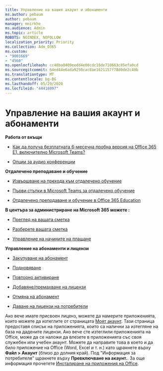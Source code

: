 ```yaml
---
title: Управление на вашия акаунт и абонаменти
ms.author: pebaum
author: pebaum
manager: mnirkhe
ms.audience: Admin
ms.topic: article
ROBOTS: NOINDEX, NOFOLLOW
localization_priority: Priority
ms.collection: Adm_O365
ms.custom:
- "9001669"
- "4560"
ms.openlocfilehash: cc48ba0409eedd4e00cdc18de710663c85efa0cd
ms.sourcegitcommit: 64ed44e6ada9250cac8ae1621157f78d0de2c49b
ms.translationtype: MT
ms.contentlocale: bg-BG
ms.lasthandoff: 05/29/2020
ms.locfileid: "44418097"
---
```

# <a name="manage-your-account-and-subscriptions"></a>Управление на вашия акаунт и абонаменти

**Работа от вкъщи**
- [Как да получа безплатната 6-месечна пробна версия на Office 365 E1, включително Microsoft Teams?](https://docs.microsoft.com/MicrosoftTeams/e1-trial-license)

- [Опции за аудио конференции](https://docs.microsoft.com/alchemyinsights/options-for-audio-conferencing)

**Отдалечено преподаване и обучение**

- [Извършване на прехода към отдалечено обучение](https://www.microsoft.com/education/remote-learning)

- [Първи стъпки в Microsoft Teams за отдалечено обучение](https://docs.microsoft.com/MicrosoftTeams/remote-learning-edu)

- [Отдалечено преподаване и обучение в Office 365 Education](https://docs.microsoft.com/MicrosoftTeams/remote-learning-edu)

**В центъра за администриране на Microsoft 365 можете :** 

- [Преглед на вашата сметка](https://docs.microsoft.com/microsoft-365/commerce/billing-and-payments/view-your-bill-or-invoice) 

- [Разберете вашата сметка](https://docs.microsoft.com/microsoft-365/commerce/billing-and-payments/understand-your-invoice)

- [Управление на начините на плащане](https://docs.microsoft.com/microsoft-365/commerce/billing-and-payments/manage-payment-methods)

**Управление на абонаменти и лицензи** 

- [Закупуване на абонамент](https://docs.microsoft.com/microsoft-365/commerce/subscriptions/upgrade-to-different-plan)

- [Подновяване](https://docs.microsoft.com/microsoft-365/commerce/subscriptions/renew-your-subscription) 

- [Повторно активиране](https://docs.microsoft.com/microsoft-365/commerce/subscriptions/reactivate-your-subscription)

- [Добавяне/премахване на лицензи](https://docs.microsoft.com/microsoft-365/commerce/licenses/buy-licenses)

- [Отмяна на абонамент](https://docs.microsoft.com/microsoft-365/commerce/subscriptions/cancel-your-subscription)

- [Даване на лицензи на потребители](https://docs.microsoft.com/microsoft-365/admin/manage/assign-licenses-to-users)

Ако вече имате присвоен лиценз, можете да намерите приложенията, които можете да изтеглите от страницата [Моят акаунт](https://portal.office.com/account/#installs). Тази страница предоставя списък на приложенията, които са налични за изтегляне на база на дадените лицензи. Ако вече сте изтеглили приложенията на Office, може да се наложи да влезете в приложенията със своя служебен или учебен акаунт. Можете да направите това в което и да било приложение на Office (Word, Excel и т. н.) като щракнете върху **Файл > Акаунт** (близо до долния край). Под "Информация за потребителя" щракнете върху **Превключване на акаунт.**. За още информация прочетете [Инсталиране на приложения на Office](https://docs.microsoft.com/microsoft-365/admin/setup/install-applications). 
